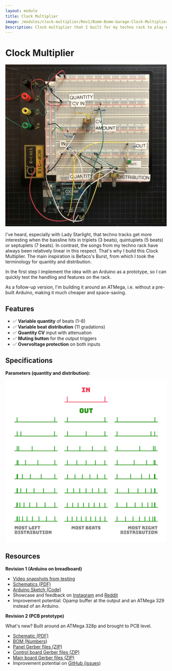 ```yaml
---
layout: module
title: Clock Multiplier
image: /modules/clock-multiplier/Rev1/Bumm-Bumm-Garage-Clock-Multiplier-Rev1-Breadboard.jpg
Description: Clock multiplier that I built for my techno rack to play non-linear accented triplets, quintuplets or septuplets.
---
```


# Clock Multiplier

![](Rev1/Bumm-Bumm-Garage-Clock-Multiplier-Rev1-Breadboard.jpg)

I've heard, especially with Lady Starlight, that techno tracks get more interesting when the bassline hits in triplets (3 beats), quintuplets (5 beats) or septuplets (7 beats). In contrast, the songs from my techno rack have always been relatively linear in this respect. That's why I build this Clock Multiplier. The main inspiration is Befaco's Burst, from which I took the terminology for quantity and distribution.

In the first step I implement the idea with an Arduino as a prototype, so I can quickly test the handling and features on the rack.

As a follow-up version, I'm building it around an ATMega, i.e. without a pre-built Arduino, making it much cheaper and space-saving.

## Features

* ✅ **Variable quantity** of beats (1–8)
* ✅ **Variable beat distribution** (11 gradations)
* ✅ **Quantity CV** input with attenuation
* ✅ **Muting button** for the output triggers
* ✅ **Overvoltage protection** on both inputs

## Specifications

**Parameters (quantity and distribution):**

![](Bumm-Bumm-Garage-Clock-Multiplier-Parameters.png)

## Resources

**Revision 1 (Arduino on breadboard)**

* [Video snapshots from testing](https://www.youtube.com/watch?v=SXv_L24jIZk)
* [Schematics (PDF)](Rev1/Bumm-Bumm-Garage-Clock-Multiplier-Rev1-Schematic.pdf)
* [Arduino Sketch (Code)](https://github.com/bummbummgarage/bummbummgarage.github.io/blob/main/modules/clock-multiplier/Rev1/clock-multiplier/clock-multiplier.ino)
* Showcase and feedback on [Instagram](https://www.instagram.com/p/CZ1NLhLM4i7/) and [Reddit](https://www.reddit.com/r/synthdiy/comments/spvbwu/clock_multiplier_with_variable_trigger/)
* Improvement potential: Opamp buffer at the output and an ATMega 329 instead of an Arduino.

**Revision 2 (PCB prototype)**

What's new? Built around an ATMega 328p and brought to PCB level.

* [Schematic (PDF)](Rev2/Bumm-Bumm-Garage-Clock-Multiplier-Rev2-Schematic.pdf)
* [BOM (Numbers)](Rev2/Bumm-Bumm-Garage-Clock-Multiplier-Rev2-BOM.numbers)
* [Panel Gerber files (ZIP)](Rev2/Bumm-Bumm-Garage-Clock-Multiplier-Rev2-Gerber-Panel.zip)
* [Control board Gerber files (ZIP)](Rev2/Bumm-Bumm-Garage-Clock-Multiplier-Rev2-Gerber-Control_Board.zip)
* [Main board Gerber files (ZIP)](Rev2/Bumm-Bumm-Garage-Clock-Multiplier-Rev2-Gerber-Main_Board.zip)
* Improvement potential on [GitHub (issues)](https://github.com/bummbummgarage/bummbummgarage.github.io/issues?q=is%3Aissue+is%3Aopen+%5BClock+Multiplier+Rev2%5D)

<!--

## Testing / Use cases

* from 1khz to 9khz? -> https://www.reddit.com/r/synthdiy/comments/spvbwu/comment/hwhrxm8/?utm_source=share&utm_medium=web2x&context=3 und Rückmeldung geben.


## TODOs

* BOM erstellen
  * ✅ BOM aus easyEDA exportieren
  * ✅ Sortieren
  * ✅ Schön machen am Ende
  * Bereitstellen

* Komponenten bestellen
* Code verlinken in Rev2
* Switch Specs + Link in der BOM updaten + XLS bereitstellen
* Checken: ISP mit Stromversorgung möglich?
* Reverse Polarity Protection testen, Hardcore Test.
* Use Cases finden
  * Fünftel Bass line über einen Takt
* (Startup Sequence einbauen -> Morse Code)
* Lösen: LEDs leuchten, wenn kein Trigger IN kommt. Soll nicht.

### Features:

* Offene Schnittstelle am Modul, wenn man es hacken möchte für eigene Programme.
* Mute

### ATMega Standalone

* Build an Arduino:
  * https://www.instructables.com/Build-an-Arduino/
  * https://www.instructables.com/Build-Your-Own-Arduino/
  * https://duckduckgo.com/?q=build+an+arduino&ia=web
* Arduino Uno to ATmega328 - Shrinking your Arduino Projects: https://www.youtube.com/watch?v=Sww1mek5rHU

## Resources

* **Wolles How-To**  (https://wolles-elektronikkiste.de/atmega328p-standalone-betreiben#Anker3, shorted, and done with AVR Pocket Programmer and an ATMega328P-PU):
  * Choose "Tools > Board > Arduino Uno"
  * Choose "Tools > Programmer > USBtinyISP"
  * Click "Tools > Programmer > Burn Bootloader"
  * Upload sketch via "Sketch > Upload Using Programmer"
* **ATMega Digital and Analog Pins**: https://www.componentsinfo.com/atmega328p-pinout-configuration-datasheet/
* **Overvoltage Protection:**
  * https://forum.arduino.cc/t/12v-to-arduino-pin-zener-diode/529876/2#msg3759664

## Fragen

* Wie bekomme ich den ISP Programmer drauf (dann mit Strom oder ohne)?
  * ISP and power supply
* Welche Decoupling Caps für den ATMega mit dem uA7805?

-->
